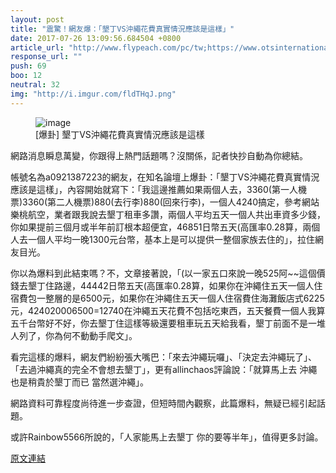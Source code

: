 ```yaml
---
layout: post
title: "震驚！網友爆：「墾丁VS沖繩花費真實情況應該是這樣」"
date: 2017-07-26 13:09:56.684504 +0800
article_url: "http://www.flypeach.com/pc/tw;https://www.otsinternational.jp/otsrentacar/cn/;http://i.imgur.com/fldTHqJ.png;http://i.imgur.com/hAUwG2E.png;http://www.jalan.net/ikisaki/map/okinawa/;https://goo.gl/J2W1nY;http://cdn.jalan.jp/jalan/images/pictL/Y8/Y336038/Y336038010.jpg;http://cdn.jalan.jp/jalan/images/pictL/Y8/Y336038/Y336038006.jpg;http://cdn.jalan.jp/jalan/images/pictL/Y8/Y336038/Y336038004.jpg;http://cdn.jalan.jp/jalan/images/pictL/Y8/Y336038/Y336038008.jpg;https://goo.gl/qMKjem;https://goo.gl/f84KVk;http://cdn.jalan.jp/jalan/images/pictL/Y9/Y319219/Y319219670.jpg;http://cdn.jalan.jp/jalan/images/pictL/Y9/Y319219/Y319219725.jpg;http://cdn.jalan.jp/jalan/images/pictL/Y9/Y319219/Y319219718.jpg;http://cdn.jalan.jp/jalan/images/pictL/Y9/Y319219/Y319219642.jpg;http://cdn.jalan.jp/jalan/images/pictL/Y9/Y319219/Y319219507.jpg;https://www.kisebeachpalace.jp/img/rakuten/main_img.jpg"
response_url: ""
push: 69
boo: 12
neutral: 32
img: "http://i.imgur.com/fldTHqJ.png"
---
```


<figure>
<img src="http://i.imgur.com/fldTHqJ.png" alt="image">
<figcaption>
[爆卦] 墾丁VS沖繩花費真實情況應該是這樣
</figcaption>
</figure>

網路消息瞬息萬變，你跟得上熱門話題嗎？沒關係，記者快抄自動為你總結。

帳號名為a0921387223的網友，在知名論壇上爆卦：「墾丁VS沖繩花費真實情況應該是這樣」，內容開始就寫下：「我這邊推薦如果兩個人去，3360(第一人機票)3360(第二人機票)880(去行李)880(回來行李)，一個人4240搞定，參考網站樂桃航空，業者跟我說去墾丁租車多讚，兩個人平均五天一個人共出車資多少錢，你如果提前三個月或半年前訂根本超便宜，46851日幣五天(高匯率0.28算，兩個人去一個人平均一晚1300元台幣，基本上是可以提供一整個家族去住的」，拉住網友目光。

你以為爆料到此結束嗎？不，文章接著說，「(以一家五口來說一晚525阿~~這個價錢去墾丁住路邊，44442日幣五天(高匯率0.28算，如果你在沖繩住五天一個人住宿費包一整層的是6500元，如果你在沖繩住五天一個人住宿費住海灘飯店式6225元，424020006500=12740在沖繩五天花費不包括吃東西，五天餐費一個人我算五千台幣好不好，你去墾丁住這樣等級還要租車玩五天給我看，墾丁前面不是一堆人列了，你為何不動動手爬文」。

看完這樣的爆料，網友們紛紛張大嘴巴：「來去沖繩玩囉」、「決定去沖繩玩了」、「去過沖繩真的完全不會想去墾丁」，更有allinchaos評論說：「就算馬上去 沖繩也是稍貴於墾丁而已 當然選沖繩」。

網路資料可靠程度尚待進一步查證，但短時間內觀察，此篇爆料，無疑已經引起話題。

或許Rainbow5566所說的，「人家能馬上去墾丁 你的要等半年」，值得更多討論。

<a href = "https://www.ptt.cc/bbs/Gossiping/M.1501041434.A.F23.html">原文連結</a>

